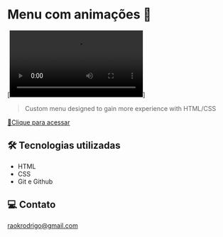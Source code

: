 # Menu com animações 🚀

[![preview](./github/preview.mp4)]

> Custom menu designed to gain more experience with HTML/CSS


[🔗Clique para acessar](https://rodkunz.github.io/custom-menu/)

## 🛠 Tecnologias utilizadas

- HTML
- CSS
- Git e Github

## 💻 Contato

raokrodrigo@gmail.com